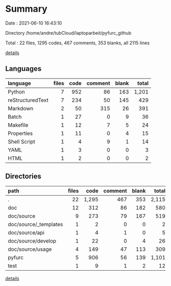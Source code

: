 # Summary

Date : 2021-06-10 16:43:10

Directory /home/andre/tubCloud/laptoparbeit/pyfurc_github

Total : 22 files,  1295 codes, 467 comments, 353 blanks, all 2115 lines

[details](details.md)

## Languages
| language | files | code | comment | blank | total |
| :--- | ---: | ---: | ---: | ---: | ---: |
| Python | 7 | 952 | 86 | 163 | 1,201 |
| reStructuredText | 7 | 234 | 50 | 145 | 429 |
| Markdown | 2 | 50 | 315 | 26 | 391 |
| Batch | 1 | 27 | 0 | 9 | 36 |
| Makefile | 1 | 12 | 7 | 5 | 24 |
| Properties | 1 | 11 | 0 | 4 | 15 |
| Shell Script | 1 | 4 | 9 | 1 | 14 |
| YAML | 1 | 3 | 0 | 0 | 3 |
| HTML | 1 | 2 | 0 | 0 | 2 |

## Directories
| path | files | code | comment | blank | total |
| :--- | ---: | ---: | ---: | ---: | ---: |
| . | 22 | 1,295 | 467 | 353 | 2,115 |
| doc | 12 | 312 | 86 | 182 | 580 |
| doc/source | 9 | 273 | 79 | 167 | 519 |
| doc/source/_templates | 1 | 2 | 0 | 0 | 2 |
| doc/source/api | 1 | 4 | 1 | 0 | 5 |
| doc/source/develop | 1 | 22 | 0 | 4 | 26 |
| doc/source/usage | 4 | 149 | 47 | 113 | 309 |
| pyfurc | 5 | 906 | 56 | 139 | 1,101 |
| test | 1 | 9 | 1 | 2 | 12 |

[details](details.md)